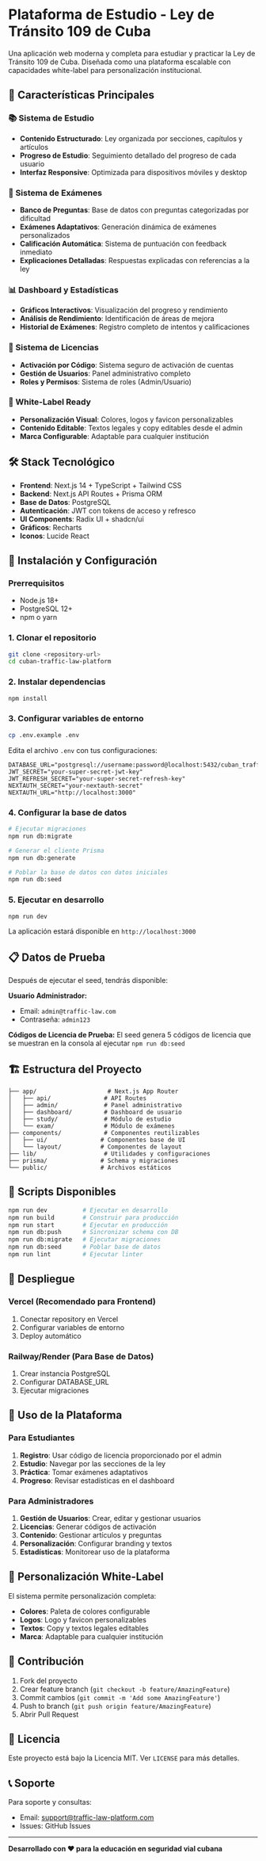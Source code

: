 # Plataforma de Estudio - Ley de Tránsito 109 de Cuba

Una aplicación web moderna y completa para estudiar y practicar la Ley de Tránsito 109 de Cuba. Diseñada como una plataforma escalable con capacidades white-label para personalización institucional.

## 🚀 Características Principales

### 📚 Sistema de Estudio
- **Contenido Estructurado**: Ley organizada por secciones, capítulos y artículos
- **Progreso de Estudio**: Seguimiento detallado del progreso de cada usuario
- **Interfaz Responsive**: Optimizada para dispositivos móviles y desktop

### 📝 Sistema de Exámenes
- **Banco de Preguntas**: Base de datos con preguntas categorizadas por dificultad
- **Exámenes Adaptativos**: Generación dinámica de exámenes personalizados
- **Calificación Automática**: Sistema de puntuación con feedback inmediato
- **Explicaciones Detalladas**: Respuestas explicadas con referencias a la ley

### 📊 Dashboard y Estadísticas
- **Gráficos Interactivos**: Visualización del progreso y rendimiento
- **Análisis de Rendimiento**: Identificación de áreas de mejora
- **Historial de Exámenes**: Registro completo de intentos y calificaciones

### 🔐 Sistema de Licencias
- **Activación por Código**: Sistema seguro de activación de cuentas
- **Gestión de Usuarios**: Panel administrativo completo
- **Roles y Permisos**: Sistema de roles (Admin/Usuario)

### 🎨 White-Label Ready
- **Personalización Visual**: Colores, logos y favicon personalizables
- **Contenido Editable**: Textos legales y copy editables desde el admin
- **Marca Configurable**: Adaptable para cualquier institución

## 🛠️ Stack Tecnológico

- **Frontend**: Next.js 14 + TypeScript + Tailwind CSS
- **Backend**: Next.js API Routes + Prisma ORM
- **Base de Datos**: PostgreSQL
- **Autenticación**: JWT con tokens de acceso y refresco
- **UI Components**: Radix UI + shadcn/ui
- **Gráficos**: Recharts
- **Iconos**: Lucide React

## 🚀 Instalación y Configuración

### Prerrequisitos
- Node.js 18+ 
- PostgreSQL 12+
- npm o yarn

### 1. Clonar el repositorio
```bash
git clone <repository-url>
cd cuban-traffic-law-platform
```

### 2. Instalar dependencias
```bash
npm install
```

### 3. Configurar variables de entorno
```bash
cp .env.example .env
```

Edita el archivo `.env` con tus configuraciones:
```env
DATABASE_URL="postgresql://username:password@localhost:5432/cuban_traffic_law"
JWT_SECRET="your-super-secret-jwt-key"
JWT_REFRESH_SECRET="your-super-secret-refresh-key"
NEXTAUTH_SECRET="your-nextauth-secret"
NEXTAUTH_URL="http://localhost:3000"
```

### 4. Configurar la base de datos
```bash
# Ejecutar migraciones
npm run db:migrate

# Generar el cliente Prisma
npm run db:generate

# Poblar la base de datos con datos iniciales
npm run db:seed
```

### 5. Ejecutar en desarrollo
```bash
npm run dev
```

La aplicación estará disponible en `http://localhost:3000`

## 📋 Datos de Prueba

Después de ejecutar el seed, tendrás disponible:

**Usuario Administrador:**
- Email: `admin@traffic-law.com`
- Contraseña: `admin123`

**Códigos de Licencia de Prueba:**
El seed genera 5 códigos de licencia que se muestran en la consola al ejecutar `npm run db:seed`

## 🏗️ Estructura del Proyecto

```
├── app/                    # Next.js App Router
│   ├── api/               # API Routes
│   ├── admin/             # Panel administrativo
│   ├── dashboard/         # Dashboard de usuario
│   ├── study/             # Módulo de estudio
│   └── exam/              # Módulo de exámenes
├── components/            # Componentes reutilizables
│   ├── ui/               # Componentes base de UI
│   └── layout/           # Componentes de layout
├── lib/                   # Utilidades y configuraciones
├── prisma/               # Schema y migraciones
└── public/               # Archivos estáticos
```

## 🔧 Scripts Disponibles

```bash
npm run dev          # Ejecutar en desarrollo
npm run build        # Construir para producción
npm run start        # Ejecutar en producción
npm run db:push      # Sincronizar schema con DB
npm run db:migrate   # Ejecutar migraciones
npm run db:seed      # Poblar base de datos
npm run lint         # Ejecutar linter
```

## 🚀 Despliegue

### Vercel (Recomendado para Frontend)
1. Conectar repository en Vercel
2. Configurar variables de entorno
3. Deploy automático

### Railway/Render (Para Base de Datos)
1. Crear instancia PostgreSQL
2. Configurar DATABASE_URL
3. Ejecutar migraciones

## 📖 Uso de la Plataforma

### Para Estudiantes
1. **Registro**: Usar código de licencia proporcionado por el admin
2. **Estudio**: Navegar por las secciones de la ley
3. **Práctica**: Tomar exámenes adaptativos
4. **Progreso**: Revisar estadísticas en el dashboard

### Para Administradores
1. **Gestión de Usuarios**: Crear, editar y gestionar usuarios
2. **Licencias**: Generar códigos de activación
3. **Contenido**: Gestionar artículos y preguntas
4. **Personalización**: Configurar branding y textos
5. **Estadísticas**: Monitorear uso de la plataforma

## 🎨 Personalización White-Label

El sistema permite personalización completa:

- **Colores**: Paleta de colores configurable
- **Logos**: Logo y favicon personalizables
- **Textos**: Copy y textos legales editables
- **Marca**: Adaptable para cualquier institución

## 🤝 Contribución

1. Fork del proyecto
2. Crear feature branch (`git checkout -b feature/AmazingFeature`)
3. Commit cambios (`git commit -m 'Add some AmazingFeature'`)
4. Push to branch (`git push origin feature/AmazingFeature`)
5. Abrir Pull Request

## 📝 Licencia

Este proyecto está bajo la Licencia MIT. Ver `LICENSE` para más detalles.

## 📞 Soporte

Para soporte y consultas:
- Email: support@traffic-law-platform.com
- Issues: GitHub Issues

---

**Desarrollado con ❤️ para la educación en seguridad vial cubana**